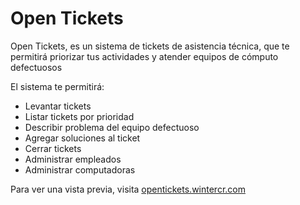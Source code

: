# Open Tickets

Open Tickets, es un sistema de tickets de asistencia técnica, que te permitirá priorizar tus actividades y atender equipos de cómputo defectuosos

El sistema te permitirá:
- Levantar tickets
- Listar tickets por prioridad
- Describir problema del equipo defectuoso
- Agregar soluciones al ticket
- Cerrar tickets
- Administrar empleados
- Administrar computadoras

Para ver una vista previa, visita [opentickets.wintercr.com](https://opentickets.wintercr.com) 